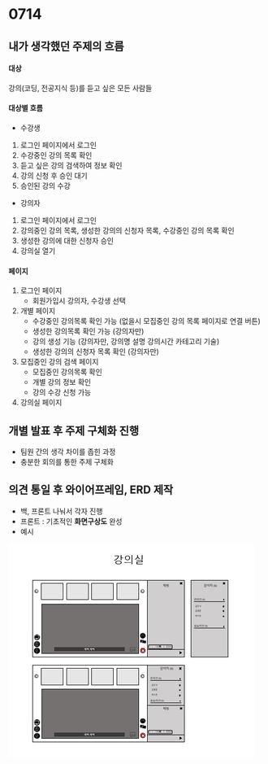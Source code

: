 # 0714



## 내가 생각했던 주제의 흐름

#### **대상**

강의(코딩, 전공지식 등)를 듣고 싶은 모든 사람들



#### **대상별 흐름**

- 수강생

1. 로그인 페이지에서 로그인
2. 수강중인 강의 목록 확인
3. 듣고 싶은 강의 검색하여 정보 확인
4. 강의 신청 후 승인 대기
5. 승인된 강의 수강

- 강의자

1. 로그인 페이지에서 로그인
2. 강의중인 강의 목록, 생성한 강의의 신청자 목록, 수강중인 강의 목록 확인
3. 생성한 강의에 대한 신청자 승인
4. 강의실 열기



#### **페이지**

1. 로그인 페이지
   - 회원가입시 강의자, 수강생 선택
2. 개별 페이지
   - 수강중인 강의목록 확인 가능 (없을시 모집중인 강의 목록 페이지로 연결 버튼)
   - 생성한 강의목록 확인 가능 (강의자만)
   - 강의 생성 기능 (강의자만, 강의명 설명 강의시간 카테고리 기술)
   - 생성한 강의의 신청자 목록 확인 (강의자만)
3. 모집중인 강의 검색 페이지
   - 모집중인 강의목록 확인
   - 개별 강의 정보 확인
   - 강의 수강 신청 가능
4. 강의실 페이지



## 개별 발표 후 주제 구체화 진행

- 팀원 간의 생각 차이를 좁힌 과정
- 충분한 회의를 통한 주제 구체화



## 의견 통일 후 와이어프레임, ERD 제작

- 백, 프론트 나눠서 각자 진행
- 프론트 : 기초적인 **화면구상도** 완성
- 예시

![](.\image1.png)
